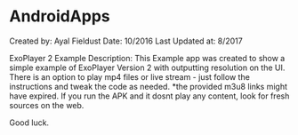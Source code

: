 # AndroidApps
Created by: Ayal Fieldust
Date: 10/2016
Last Updated at: 8/2017

ExoPlayer 2 Example Description:
This Example app was created to show a simple example of ExoPlayer Version 2 with outputting resolution on the UI.
There is an option to play mp4 files or live stream -  just follow the instructions and tweak the code as needed.
*the provided m3u8 links might have expired. If you run the APK and it dosnt play any content, look for fresh sources on the web.

Good luck.
